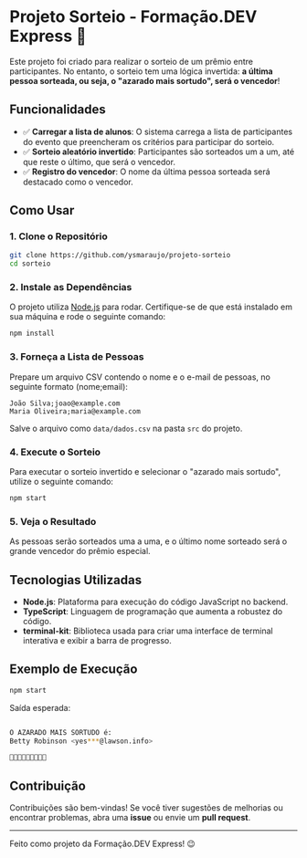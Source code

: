 # Projeto Sorteio - Formação.DEV Express 🎉

Este projeto foi criado para realizar o sorteio de um prêmio entre participantes. No entanto, o sorteio tem uma lógica invertida: **a última pessoa sorteada, ou seja, o "azarado mais sortudo", será o vencedor**!

## Funcionalidades

- ✅ **Carregar a lista de alunos**: O sistema carrega a lista de participantes do evento que preencheram os critérios para participar do sorteio.
- ✅ **Sorteio aleatório invertido**: Participantes são sorteados um a um, até que reste o último, que será o vencedor.
- ✅ **Registro do vencedor**: O nome da última pessoa sorteada será destacado como o vencedor.

## Como Usar

### 1. **Clone o Repositório**

```bash
git clone https://github.com/ysmaraujo/projeto-sorteio
cd sorteio
```

### 2. **Instale as Dependências**

O projeto utiliza [Node.js](https://nodejs.org/) para rodar. Certifique-se de que está instalado em sua máquina e rode o seguinte comando:

```bash
npm install
```

### 3. **Forneça a Lista de Pessoas**

Prepare um arquivo CSV contendo o nome e o e-mail de pessoas, no seguinte formato (nome;email):

```
João Silva;joao@example.com
Maria Oliveira;maria@example.com
```

Salve o arquivo como `data/dados.csv` na pasta `src` do projeto.

### 4. **Execute o Sorteio**

Para executar o sorteio invertido e selecionar o "azarado mais sortudo", utilize o seguinte comando:

```bash
npm start
```

### 5. **Veja o Resultado**

As pessoas serão sorteados uma a uma, e o último nome sorteado será o grande vencedor do prêmio especial.

## Tecnologias Utilizadas

- **Node.js**: Plataforma para execução do código JavaScript no backend.
- **TypeScript**: Linguagem de programação que aumenta a robustez do código.
- **terminal-kit**: Biblioteca usada para criar uma interface de terminal interativa e exibir a barra de progresso.

## Exemplo de Execução

```bash
npm start
```

Saída esperada:

```bash

O AZARADO MAIS SORTUDO é:
Betty Robinson <yes***@lawson.info>

🎉🎉🎉🎉🎉🎉🎉🎉🎉
```

## Contribuição

Contribuições são bem-vindas! Se você tiver sugestões de melhorias ou encontrar problemas, abra uma **issue** ou envie um **pull request**.

---

Feito como projeto da Formação.DEV Express! 😉

